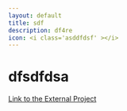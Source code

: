 ```yaml
---
layout: default
title: sdf
description: df4re
icon: <i class='asddfdsf' ></i>
---
```


# dfsdfdsa
<a href = 'https://www.nature.com/collections/hajgidghjb' target='_blank'/>Link to the External Project</a>